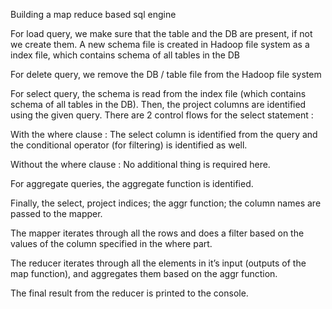 Building a map reduce based sql engine

For load query, we make sure that the table and the DB are present, if not we create them. A new schema file is created in Hadoop file system as a index file, which contains schema of all tables in the DB


For delete query, we remove the DB / table file from the Hadoop file system

For select query, the schema is read from the index file (which contains schema of all tables in the DB). Then, the project columns are identified using the given query. 
There are 2 control flows for the select statement : 

With the where clause : The select column is identified from the query and the conditional operator (for filtering) is identified as well.

Without the where clause : No additional thing is required here.

For aggregate queries, the aggregate function is identified.

Finally, the select, project indices; the aggr function; the column names are passed to the mapper. 

The mapper iterates through all the rows and does a filter based on the values of the column specified in the where part. 

The reducer iterates through all the elements in it’s input (outputs of the map function), and aggregates them based on the aggr function.

The final result from the reducer is printed to the console.
